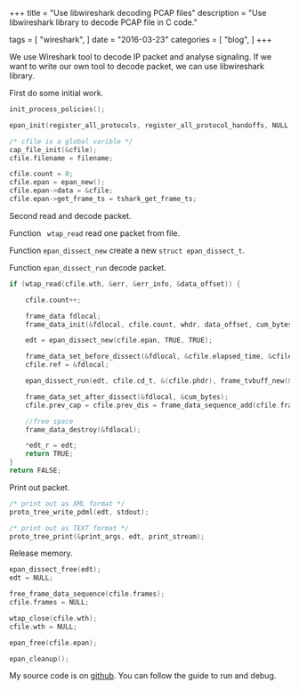 +++
title = "Use libwireshark decoding PCAP files"
description = "Use libwireshark library to decode PCAP file in C code."

tags = [
    "wireshark",
]
date = "2016-03-23"
categories = [
    "blog",
]
+++

We use Wireshark tool to decode IP packet and analyse signaling. If we want to write our own tool to decode packet, we can use libwireshark library.

First do some initial work.

```C
init_process_policies();

epan_init(register_all_protocols, register_all_protocol_handoffs, NULL, NULL);

/* cfile is a global varible */
cap_file_init(&cfile);
cfile.filename = filename;

cfile.count = 0;
cfile.epan = epan_new();
cfile.epan->data = &cfile;
cfile.epan->get_frame_ts = tshark_get_frame_ts;
```

Second read and decode packet.

Function ` wtap_read` read one packet from file.

Function `epan_dissect_new` create a new `struct epan_dissect_t`.

Function `epan_dissect_run` decode packet.

```C
if (wtap_read(cfile.wth, &err, &err_info, &data_offset)) {

	cfile.count++;

	frame_data fdlocal;
	frame_data_init(&fdlocal, cfile.count, whdr, data_offset, cum_bytes);

	edt = epan_dissect_new(cfile.epan, TRUE, TRUE);

	frame_data_set_before_dissect(&fdlocal, &cfile.elapsed_time, &cfile.ref, cfile.prev_dis);
	cfile.ref = &fdlocal;

	epan_dissect_run(edt, cfile.cd_t, &(cfile.phdr), frame_tvbuff_new(&fdlocal, buf), &fdlocal, &cfile.cinfo);

	frame_data_set_after_dissect(&fdlocal, &cum_bytes);
	cfile.prev_cap = cfile.prev_dis = frame_data_sequence_add(cfile.frames, &fdlocal);

	//free space
	frame_data_destroy(&fdlocal);

	*edt_r = edt;
	return TRUE;
}
return FALSE;
```

Print out packet.

```C
/* print out as XML format */
proto_tree_write_pdml(edt, stdout);

/* print out as TEXT format */
proto_tree_print(&print_args, edt, print_stream);
```

Release memory.

```C
epan_dissect_free(edt);
edt = NULL;

free_frame_data_sequence(cfile.frames);
cfile.frames = NULL;

wtap_close(cfile.wth);
cfile.wth = NULL;

epan_free(cfile.epan);

epan_cleanup();
```

My source code is on [github](https://github.com/sunwxg/decode_by_libwireshark). You can follow the guide to run and debug.
